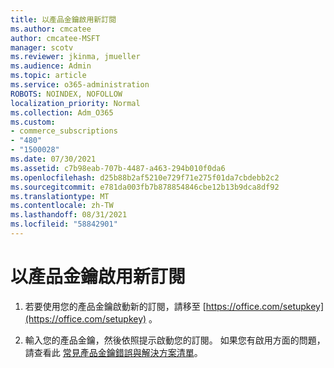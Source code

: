 ```yaml
---
title: 以產品金鑰啟用新訂閱
ms.author: cmcatee
author: cmcatee-MSFT
manager: scotv
ms.reviewer: jkinma, jmueller
ms.audience: Admin
ms.topic: article
ms.service: o365-administration
ROBOTS: NOINDEX, NOFOLLOW
localization_priority: Normal
ms.collection: Adm_O365
ms.custom:
- commerce_subscriptions
- "480"
- "1500028"
ms.date: 07/30/2021
ms.assetid: c7b98eab-707b-4487-a463-294b010f0da6
ms.openlocfilehash: d25b88b2af5210e729f71e275f01da7cbdebb2c2
ms.sourcegitcommit: e781da003fb7b878854846cbe12b13b9dca8df92
ms.translationtype: MT
ms.contentlocale: zh-TW
ms.lasthandoff: 08/31/2021
ms.locfileid: "58842901"
---
```

# <a name="activate-a-new-subscription-with-a-product-key"></a>以產品金鑰啟用新訂閱

1. 若要使用您的產品金鑰啟動新的訂閱，請移至 [https://office.com/setupkey](https://office.com/setupkey) 。

2. 輸入您的產品金鑰，然後依照提示啟動您的訂閱。 如果您有啟用方面的問題，請查看此 [常見產品金鑰錯誤與解決方案清單](https://docs.microsoft.com/microsoft-365/commerce/product-key-errors-and-solutions)。